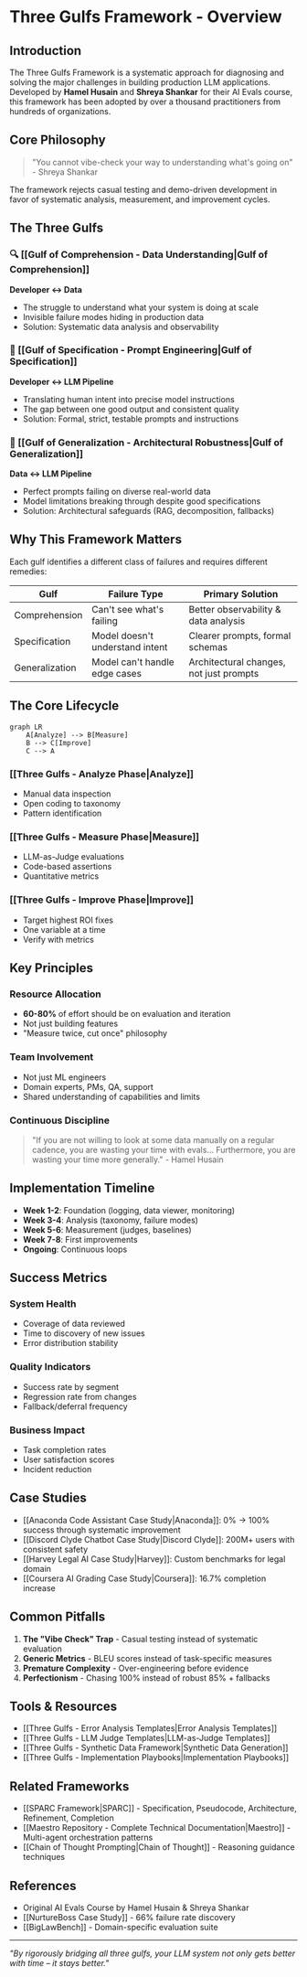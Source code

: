 # Three Gulfs Framework - Overview

## Introduction

The Three Gulfs Framework is a systematic approach for diagnosing and solving the major challenges in building production LLM applications. Developed by **Hamel Husain** and **Shreya Shankar** for their AI Evals course, this framework has been adopted by over a thousand practitioners from hundreds of organizations.

## Core Philosophy

> "You cannot vibe-check your way to understanding what's going on" - Shreya Shankar

The framework rejects casual testing and demo-driven development in favor of systematic analysis, measurement, and improvement cycles.

## The Three Gulfs

### 🔍 [[Gulf of Comprehension - Data Understanding|Gulf of Comprehension]]
**Developer ↔ Data**
- The struggle to understand what your system is doing at scale
- Invisible failure modes hiding in production data
- Solution: Systematic data analysis and observability

### 📝 [[Gulf of Specification - Prompt Engineering|Gulf of Specification]]
**Developer ↔ LLM Pipeline**
- Translating human intent into precise model instructions
- The gap between one good output and consistent quality
- Solution: Formal, strict, testable prompts and instructions

### 🔧 [[Gulf of Generalization - Architectural Robustness|Gulf of Generalization]]
**Data ↔ LLM Pipeline**
- Perfect prompts failing on diverse real-world data
- Model limitations breaking through despite good specifications
- Solution: Architectural safeguards (RAG, decomposition, fallbacks)

## Why This Framework Matters

Each gulf identifies a different class of failures and requires different remedies:

| Gulf | Failure Type | Primary Solution |
|------|-------------|------------------|
| Comprehension | Can't see what's failing | Better observability & data analysis |
| Specification | Model doesn't understand intent | Clearer prompts, formal schemas |
| Generalization | Model can't handle edge cases | Architectural changes, not just prompts |

## The Core Lifecycle

```mermaid
graph LR
    A[Analyze] --> B[Measure]
    B --> C[Improve]
    C --> A
```

### [[Three Gulfs - Analyze Phase|Analyze]]
- Manual data inspection
- Open coding to taxonomy
- Pattern identification

### [[Three Gulfs - Measure Phase|Measure]]
- LLM-as-Judge evaluations
- Code-based assertions
- Quantitative metrics

### [[Three Gulfs - Improve Phase|Improve]]
- Target highest ROI fixes
- One variable at a time
- Verify with metrics

## Key Principles

### Resource Allocation
- **60-80%** of effort should be on evaluation and iteration
- Not just building features
- "Measure twice, cut once" philosophy

### Team Involvement
- Not just ML engineers
- Domain experts, PMs, QA, support
- Shared understanding of capabilities and limits

### Continuous Discipline
> "If you are not willing to look at some data manually on a regular cadence, you are wasting your time with evals... Furthermore, you are wasting your time more generally." - Hamel Husain

## Implementation Timeline

- **Week 1-2**: Foundation (logging, data viewer, monitoring)
- **Week 3-4**: Analysis (taxonomy, failure modes)
- **Week 5-6**: Measurement (judges, baselines)
- **Week 7-8**: First improvements
- **Ongoing**: Continuous loops

## Success Metrics

### System Health
- Coverage of data reviewed
- Time to discovery of new issues
- Error distribution stability

### Quality Indicators
- Success rate by segment
- Regression rate from changes
- Fallback/deferral frequency

### Business Impact
- Task completion rates
- User satisfaction scores
- Incident reduction

## Case Studies

- [[Anaconda Code Assistant Case Study|Anaconda]]: 0% → 100% success through systematic improvement
- [[Discord Clyde Chatbot Case Study|Discord Clyde]]: 200M+ users with consistent safety
- [[Harvey Legal AI Case Study|Harvey]]: Custom benchmarks for legal domain
- [[Coursera AI Grading Case Study|Coursera]]: 16.7% completion increase

## Common Pitfalls

1. **The "Vibe Check" Trap** - Casual testing instead of systematic evaluation
2. **Generic Metrics** - BLEU scores instead of task-specific measures
3. **Premature Complexity** - Over-engineering before evidence
4. **Perfectionism** - Chasing 100% instead of robust 85% + fallbacks

## Tools & Resources

- [[Three Gulfs - Error Analysis Templates|Error Analysis Templates]]
- [[Three Gulfs - LLM Judge Templates|LLM-as-Judge Templates]]
- [[Three Gulfs - Synthetic Data Framework|Synthetic Data Generation]]
- [[Three Gulfs - Implementation Playbooks|Implementation Playbooks]]

## Related Frameworks

- [[SPARC Framework|SPARC]] - Specification, Pseudocode, Architecture, Refinement, Completion
- [[Maestro Repository - Complete Technical Documentation|Maestro]] - Multi-agent orchestration patterns
- [[Chain of Thought Prompting|Chain of Thought]] - Reasoning guidance techniques

## References

- Original AI Evals Course by Hamel Husain & Shreya Shankar
- [[NurtureBoss Case Study]] - 66% failure rate discovery
- [[BigLawBench]] - Domain-specific evaluation suite

---

*"By rigorously bridging all three gulfs, your LLM system not only gets better with time – it stays better."*